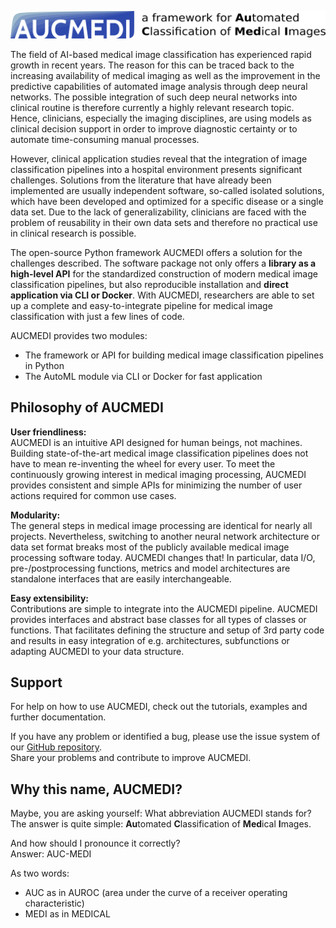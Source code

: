 ![aucmedi_logo](../images/aucmedi.logo.description.png)

The field of AI-based medical image classification has experienced rapid growth in recent years. The reason for this can be traced back to the increasing availability of medical imaging as well as the improvement in the predictive capabilities of automated image analysis through deep neural networks⁠. The possible integration of such deep neural networks into clinical routine is therefore currently a highly relevant research topic. Hence, clinicians, especially the imaging disciplines, are using models as clinical decision support in order to improve diagnostic certainty or to automate time-consuming manual processes.

However, clinical application studies reveal that the integration of image classification pipelines into a hospital environment presents significant challenges. Solutions from the literature that have already been implemented are usually independent software, so-called isolated solutions, which have been developed and optimized for a specific disease or a single data set⁠. Due to the lack of generalizability, clinicians are faced with the problem of reusability in their own data sets and therefore no practical use in clinical research is possible.

The open-source Python framework AUCMEDI offers a solution for the challenges described. The software package not only offers a **library as a high-level API** for the standardized construction of modern medical image classification pipelines, but also reproducible installation and **direct application via CLI or Docker**. With AUCMEDI, researchers are able to set up a complete and easy-to-integrate pipeline for medical image classification with just a few lines of code.

AUCMEDI provides two modules:

- The framework or API for building medical image classification pipelines in Python  
- The AutoML module via CLI or Docker for fast application  

## Philosophy of AUCMEDI

**User friendliness:**  
AUCMEDI is an intuitive API designed for human beings, not machines. Building state-of-the-art medical image classification pipelines does not have to mean re-inventing the wheel for every user. To meet the continuously growing interest in medical imaging processing, AUCMEDI provides consistent and simple APIs for minimizing the number of user actions required for common use cases.

**Modularity:**  
The general steps in medical image processing are identical for nearly all projects. Nevertheless, switching to another neural network architecture or data set format breaks most of the publicly available medical image processing software today. AUCMEDI changes that! In particular, data I/O, pre-/postprocessing functions, metrics and model architectures are standalone interfaces that are easily interchangeable.

**Easy extensibility:**  
Contributions are simple to integrate into the AUCMEDI pipeline. AUCMEDI provides interfaces and abstract base classes for all types of classes or functions. That facilitates defining the structure and setup of 3rd party code and results in easy integration of e.g. architectures, subfunctions or adapting AUCMEDI to your data structure.

## Support

For help on how to use AUCMEDI, check out the tutorials, examples and further documentation.

If you have any problem or identified a bug, please use the issue system of our [GitHub repository](https://github.com/frankkramer-lab/aucmedi).  
Share your problems and contribute to improve AUCMEDI.

## Why this name, AUCMEDI?

Maybe, you are asking yourself: What abbreviation AUCMEDI stands for?  
The answer is quite simple: <b>Au</b>tomated <b>C</b>lassification of <b>Med</b>ical <b>I</b>mages.

And how should I pronounce it correctly?  
Answer: AUC-MEDI

As two words:  

- AUC as in AUROC (area under the curve of a receiver operating characteristic)  
- MEDI as in MEDICAL  
